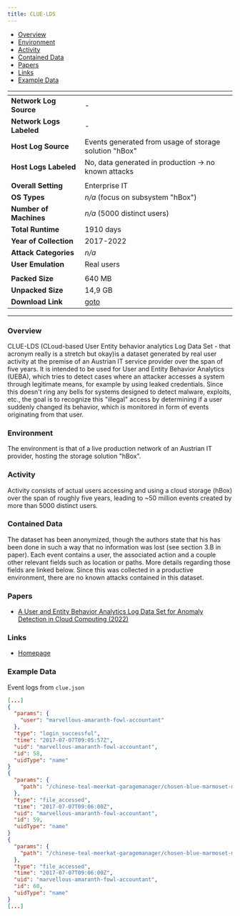 ```yaml
---
title: CLUE-LDS
---
```


- [Overview](#overview)
- [Environment](#environment)
- [Activity](#activity)
- [Contained Data](#contained-data)
- [Papers](#papers)
- [Links](#links)
- [Example Data](#example-data)

| <!-- -->                 | <!-- -->                                                             |
|--------------------------|----------------------------------------------------------------------|
| **Network Log Source**   | -                                                                    |
| **Network Logs Labeled** | -                                                                    |
| **Host Log Source**      | Events generated from usage of storage solution "hBox"               |
| **Host Logs Labeled**    | No, data generated in production -> no known attacks                 |
|                          |                                                                      |
| **Overall Setting**      | Enterprise IT                                                        |
| **OS Types**             | _n/a_ (focus on subsystem "hBox")                                    |
| **Number of Machines**   | _n/a_ (5000 distinct users)                                          |
| **Total Runtime**        | 1910 days                                                            |
| **Year of Collection**   | 2017-2022                                                            |
| **Attack Categories**    | _n/a_                                                                |
| **User Emulation**       | Real users                                                           |
|                          |                                                                      |
| **Packed Size**          | 640 MB                                                               |
| **Unpacked Size**        | 14,9 GB                                                              |
| **Download Link**        | [goto](https://zenodo.org/records/7119953/files/clue.zip?download=1) |

***

### Overview

CLUE-LDS (CLoud-based User Entity behavior analytics Log Data Set - that acronym really is a stretch but okay)is a
dataset generated by real user activity at the premise of an Austrian IT service provider over the span of five years.
It is intended to be used for User and Entity Behavior Analytics (UEBA), which tries to detect cases where an attacker
accesses a system through legitimate means, for example by using leaked credentials.
Since this doesn't ring any bells for systems designed to detect malware, exploits, etc., the goal is to recognize
this "illegal" access by determining if a user suddenly changed its behavior, which is monitored in form of events
originating from that user.

### Environment

The environment is that of a live production network of an Austrian IT provider, hosting the storage solution "hBox".

### Activity

Activity consists of actual users accessing and using a cloud storage (hBox) over the span of roughly five years,
leading to ~50 million events created by more than 5000 distinct users.

### Contained Data

The dataset has been anonymized, though the authors state that his has been done in such a way that no information was
lost (see section 3.B in paper).
Each event contains a user, the associated action and a couple other relevant fields such as location or paths.
More details regarding those fields are linked below.
Since this was collected in a productive environment, there are no known attacks contained in this dataset.

### Papers

- [A User and Entity Behavior Analytics Log Data Set for Anomaly Detection in Cloud Computing (2022)](https://doi.org/10.1109/bigdata55660.2022.10020672)

### Links

- [Homepage](https://zenodo.org/records/7119953)

### Example Data

Event logs from `clue.json`

```json
[...]
{
  "params": {
    "user": "marvellous-amaranth-fowl-accountant"
  },
  "type": "login_successful",
  "time": "2017-07-07T09:05:57Z",
  "uid": "marvellous-amaranth-fowl-accountant",
  "id": 58,
  "uidType": "name"
}
{
  "params": {
    "path": "/chinese-teal-meerkat-garagemanager/chosen-blue-marmoset-metallurgist/little-scarlet-warbler-reflexologist"
  },
  "type": "file_accessed",
  "time": "2017-07-07T09:06:00Z",
  "uid": "marvellous-amaranth-fowl-accountant",
  "id": 59,
  "uidType": "name"
}
{
  "params": {
    "path": "/chinese-teal-meerkat-garagemanager/chosen-blue-marmoset-metallurgist/thoughtful-blush-meerkat-producesupervisor"
  },
  "type": "file_accessed",
  "time": "2017-07-07T09:06:00Z",
  "uid": "marvellous-amaranth-fowl-accountant",
  "id": 60,
  "uidType": "name"
}
[...]
```
